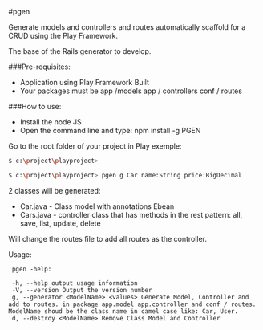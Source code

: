 #pgen

Generate models and controllers and routes automatically scaffold for a CRUD using the Play Framework.

The base of the Rails generator to develop.

###Pre-requisites:

 - Application using Play Framework Built
 - Your packages must be app /models app / controllers conf / routes

###How to use:

- Install the node JS
- Open the command line and type: npm install -g PGEN

Go to the root folder of your project in Play exemple:

```sh
$ c:\project\playproject>
```

```sh
$ c:\project\playproject> pgen g Car name:String price:BigDecimal
```
2 classes will be generated:

- Car.java - Class model with annotations Ebean
- Cars.java - controller class that has methods in the rest pattern: all, save, list, update, delete

Will change the routes file to add all routes as the controller.


  Usage: 

     pgen -help:

     -h, --help output usage information
     -V, --version Output the version number
     g, --generator <ModelName> <values> Generate Model, Controller and add to routes. in package app.model app.controller and conf / routes. ModelName shoud be the class name in camel case like: Car, User.
     d, --destroy <ModelName> Remove Class Model and Controller
